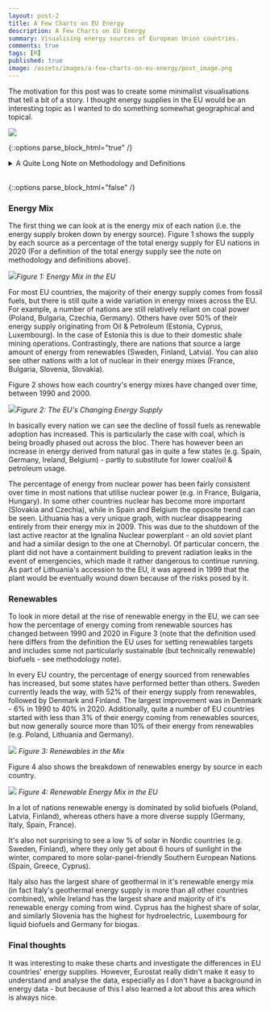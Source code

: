 ```yaml
---
layout: post-2
title: A Few Charts on EU Energy
description: A Few Charts on EU Energy
summary: Visualising energy sources of European Union countries.
comments: true
tags: [R]
published: true
image: /assets/images/a-few-charts-on-eu-energy/post_image.png
---
```


<!---
add in EU27 into each grid - either top right or bottom left. Perhaps edit the grid to add in for each chart, instead of doing in illustrator. so some overall EU comments can be made.
--->

The motivation for this post was to create some minimalist visualisations that tell a bit of a story. I thought energy supplies in the EU would be an interesting topic as I wanted to do something somewhat geographical and topical.

![](/assets/images/a-few-charts-on-eu-energy/collages1-02-01.png)

{::options parse_block_html="true" /} 

<details><summary markdown="span"> A Quite Long Note on Methodology and Definitions </summary>

The majority of the data used here is from the EU's energy balances on Eurostat. While Eurostat's energy data has good coverage, it isn't initially intuitive to understand. Eurostat provide a number of measures of energy supply and consumption at different stages of the energy transformation and consumption process. There are a variety of measures of production and primary energy consumption, notably, Total Energy Supply (TES), which measures the total amount of energy needed to satisfy all domestic energy needs for a country, including losses and consumption from energy transformation, distribution and transmission. (energy from primary production + imports - exports + recovered/recycled products + stock changes - international maritime bunkers & aviation). There are also a couple of other definition of primary energy consumption e.g. Gross Available Energy (GAE) & Gross Inland Energy Consumption (GIC). The differences from TES are that GAE includes both international maritime bunkers and aviation and GIC included international aviation, and thus both include some energy not technically used for each country's domestic energy needs - therefore I felt TES was a better measure to use to show each country's energy usage. See [here](https://ec.europa.eu/eurostat/statistics-explained/index.php?title=Energy_balance_-_new_methodology) for extra information on Eurostat's energy balance methodology.


Ideally though I would want to use statistics of final energy consumption (i.e. energy balances after losses from transformation, distribution and transmission). However, the final energy consumption stats supplied by Eurostat don't specify the original source (e.g. nuclear, renewables) - as they break down energy by it's final form (e.g. electricity, gas etc...), so for example, you cannot then say what % of energy comes from nuclear sources and the % of energy from renewables ends up being vastly underestimated as a lot of this is counted as electricity or heat. Therefore, I used Total Energy Supply here, as it captures energy supply by it's original source.

Additionally, secondary energy products (e.g. electricity and heat), can sometimes have negative Total Energy Supplies for countries. This is because only trade + stock changes are recorded for secondary products as they are produced from primary energy sources (e.g. coal, renewables) during the energy transformation process. This is problematic as 1) the negative values generally indicate a net export of a secondary product and 2) it ruins the visualisations. In an ideal world we could account for these negative values in terms of the primary energy products that are used in producing the secondary products, but it doesn't seem possible to do that with the available data. That leaves us with two approaches to dealing with this: to either exclude secondary products entirely or to just exclude them when they are negative. I decided to go with the second approach as otherwise a sizeable chunk of the energy supply of some nations would be missing. The downside to doing this though is that for nations with negative values there is now technically a small discrepancy as there is energy being produced but not accounted for - however this has only a minimal impact on the actual visualisations here (where there are negative values they are generally below 1% of the Total Energy Supply). This appears to be a similar approach to figure 6 [here](https://ec.europa.eu/eurostat/statistics-explained/index.php?title=Energy_statistics_-_an_overview).

Also note that the figures for renewables here use a slightly different definition than the figures that the EU base their renewable energy targets on. For their targets they look at "Gross Final Consumption of Energy" - which is final energy consumption (energy used in industry, transport, households... ) including electricity and heat losses from distribution and transmission, but excluding energy consumption and losses from transformation. It is also a definition that doesn't appear in the EU's energy balance data, which is a bit annoying. Additionally, some biofuels are not included if they don't meet certain sustainability criteria, wind and hydro power have to apparently be normalised and there are some other technical differences from other metrics. The exact differences of these details are not particularly clear e.g. it's not very clear what biofuels are included and how wind and hydro are normalised. Finally, the figures given for this metric are only the % share of renewables in the energy mix and don't break this down by the type of renewable energy (e.g. wind, solar). So because of this and to keep the analysis consistent with the rests of the data presented here, I have opted to look at renewables in the Total Energy Supply. See [this page](https://ec.europa.eu/eurostat/statistics-explained/index.php?title=Calculation_methodologies_for_the_share_of_renewables_in_energy_consumption#Definition_of_the_primary_energy_content_of_fuels) for more details on the differences between renewable energy definitions.

<!---
The data for gas sources does not come from Eurostat as the Eurostat energy imports data doesn't properly take into account energy transfers (e.g. when some countries import more than 100% of their supply from Russia and then export some of this to other nations). Instead, this data comes from ACER - The EU Agency for the Cooperation of Energy Regulators, which I believe shows the original source of each EU country's gas supply (although I cannot find details of the precise methodology used to calculate this).


The data for wind and solar power plants is from GlobalEnergyMonitor's wind and solar plant databases. These seem to be the most up-to-date freely available renewable power plant databases with data for when each power plant started operating (around 90% of plants have operating date info). Note that this data does not include smaller power plants with under 10MWs of capacity for wind and under 20MWs for solar - which may disproportionately exclude power plants in smaller nations e.g. Cyprus, Malta. The World Resource Institute also has [another database](https://blog.resourcewatch.org/2019/11/13/this-map-shows-29000-of-the-worlds-power-plants/) of power plants, which shows those with lower MW capacities.
--->

</details>
<br/>

{::options parse_block_html="false" /} 

### Energy Mix

The first thing we can look at is the energy mix of each nation (i.e. the energy supply broken down by energy source). Figure 1 shows the supply by each source as a percentage of the total energy supply for EU nations in 2020 (For a definition of the total energy supply see the note on methodology and definitions above).


![](/assets/images/a-few-charts-on-eu-energy/energy-mix-2020.png)*Figure 1: Energy Mix in the EU*

For most EU countries, the majority of their energy supply comes from fossil fuels, but there is still quite a wide variation in energy mixes across the EU. For example, a number of nations are still relatively reliant on coal power (Poland, Bulgaria, Czechia, Germany). Others have over 50% of their energy supply originating from Oil & Petroleum (Estonia, Cyprus, Luxembourg). In the case of Estonia this is due to their domestic shale mining operations. Contrastingly, there are nations that source a large amount of energy from renewables (Sweden, Finland, Latvia). You can also see other nations with a lot of nuclear in their energy mixes (France, Bulgaria, Slovenia, Slovakia). 

Figure 2 shows how each country's energy mixes have changed over time, between 1990 and 2000. 

![](/assets/images/a-few-charts-on-eu-energy/energy-mix.png)*Figure 2: The EU's Changing Energy Supply*

In basically every nation we can see the decline of fossil fuels as renewable adoption has increased. This is particularly the case with coal, which is being broadly phased out across the bloc. There has however been an increase in energy derived from natural gas in quite a few states (e.g. Spain, Germany, Ireland, Belgium) - partly to substitute for lower coal/oil & petroleum usage.

The percentage of energy from nuclear power has been fairly consistent over time in most nations that utilise nuclear power (e.g. in France, Bulgaria, Hungary). In some other countries nuclear has become more important (Slovakia and Czechia), while in Spain and Belgium the opposite trend can be seen. Lithuania has a very unique graph, with nuclear disappearing entirely from their energy mix in 2009. This was due to the shutdown of the last active reactor at the Ignalina Nuclear powerplant - an old soviet plant and had a similar design to the one at Chernobyl. Of particular concern, the plant did not have a containment building to prevent radiation leaks in the event of emergencies, which made it rather dangerous to continue running. As part of Lithuania's accession to the EU, it was agreed in 1999 that the plant would be eventually wound down because of the risks posed by it.

### Renewables

To look in more detail at the rise of renewable energy in the EU, we can see how the percentage of energy coming from renewable sources has changed between 1990 and 2020 in Figure 3 (note that the definition used here differs from the definition the EU uses for setting renewables targets and includes some not particularly sustainable (but technically renewable) biofuels - see methodology note). 

In every EU country, the percentage of energy sourced from renewables has increased, but some states have performed better than others. Sweden currently leads the way, with 52% of their energy supply from renewables, followed by Denmark and Finland. The largest improvement was in Denmark - 6% in 1990 to 40% in 2020. Additionally, quite a number of EU countries started with less than 3% of their energy coming from renewables sources, but now generally source more than 10% of their energy from renewables (e.g. Poland, Lithuania and Germany).

![](/assets/images/a-few-charts-on-eu-energy/ren-line.png)
*Figure 3: Renewables in the Mix*

Figure 4 also shows the breakdown of renewables energy by source in each country.

![](/assets/images/a-few-charts-on-eu-energy/ren-tree.png)
*Figure 4: Renewable Energy Mix in the EU*

 In a lot of nations renewable energy is dominated by solid biofuels (Poland, Latvia, Finland), whereas others have a more diverse supply (Germany, Italy, Spain, France). 
 
 It's also not surprising to see a low % of solar in Nordic countries (e.g. Sweden, Finland), where they only get about 6 hours of sunlight in the winter, compared to more solar-panel-friendly Southern European Nations (Spain, Greece, Cyprus). 

Italy also has the largest share of geothermal in it's renewable energy mix (in fact Italy's geothermal energy supply is more than all other countries combined), while Ireland has the largest share and majority of it's renewable energy coming from wind. Cyprus has the highest share of solar, and similarly Slovenia has the highest for hydroelectric, Luxembourg for liquid biofuels and Germany for biogas. 

### Final thoughts

It was interesting to make these charts and investigate the differences in EU countries' energy supplies. However, Eurostat really didn't make it easy to understand and analyse the data, especially as I don't have a background in energy data - but because of this I also learned a lot about this area which is always nice.


<!---
Figure x shows the growth of the number of wind and solar power plants in Europe from 2000 to 2020. This chart shows the smaller installed capacity of solar compared to wind as well as the differences in distribution of wind and solar power plants (e.g Sweden & Finland have a lot of wind plants but no solar plants or how Spanish wind plants are mostly in the north of the country and solar plants in the south). It also shows that wind power plants generally started operating earlier than solar, due to technology differences (this might also be partly because of the higher MW cutoff point in the solar database).

#![](/assets/images/a-few-charts-on-eu-energy/ren-ws-map4-01.png)
#*Figure 5: The Growth of Solar and Wind Power*

### Russian Imports

The EU's dependency on Russian energy imports is also interesting to consider as this has been brought into the news again by the Russia-Ukraine conflict, which has led to skyrocketing gas prices and warnings of energy rationing across the continent later this year. Figure 7 shows the % of each country's gas coming from Russia compared to other sources, and gas as a % of TES.

Countries like Latvia, Hungary, Slovakia and Austria look to be the most dependent on russian imports as they have a high % of gas coming from Russia and relatively high % of gas in their energy mix. At the other end of the scale, nations including Denmark, Spain, Portugal and France seem relatively insulated from Russia in theory - although they can still be impacted by higher energy prices in the EU energy market from demand outpacing supply in other countries.


research this more.
https://www.cpb.nl/sites/default/files/omnidownload/CPB-Publication-Analysis-of-international-trade-sanctions-against-Russia.pdf
https://app.powerbi.com/view?r=eyJrIjoiMjJmYWQ4NjctYWIwNC00NzNjLWI5MmMtODVmOTQ0M2Q5YmI4IiwidCI6ImU2MjZkOTBjLTcwYWUtNGRmYy05NmJhLTAyZjE4Y2MwMDA3ZSIsImMiOjl9


adjust this graph sadly to only show russia and other sources - as the data is otherwise not accurate - 

--->